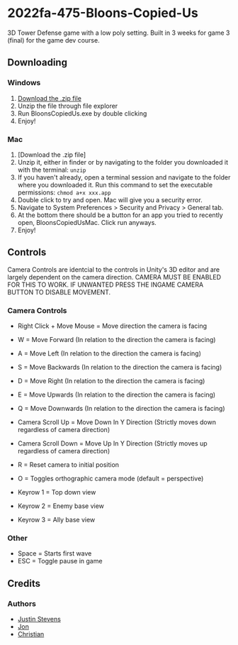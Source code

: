 # 2022fa-475-Bloons-Copied-Us
3D Tower Defense game with a low poly setting. Built in 3 weeks for game 3 (final) for the game dev course.

## Downloading

### Windows

1. [Download the .zip file](https://drive.google.com/drive/folders/1T6REytQo4Yebr2vUg5wndTpBUIW5AJV3)
2. Unzip the file through file explorer
3. Run BloonsCopiedUs.exe by double clicking
4. Enjoy!

### Mac

1. [Download the .zip file]
2. Unzip it, either in finder or by navigating to the folder you downloaded it with the terminal: ```unzip ```
3. If you haven't already, open a terminal session and navigate to the folder where you downloaded it. Run this command to set the executable permissions: ```chmod a+x xxx.app ```
5. Double click to try and open. Mac will give you a security error.
6. Navigate to System Preferences > Security and Privacy > General tab. 
7. At the bottom there should be a button for an app you tried to recently open, BloonsCopiedUsMac. Click run anyways.
8. Enjoy!

## Controls

Camera Controls are identcial to the controls in Unity's 3D editor and are largely dependent on the camera direction.
CAMERA MUST BE ENABLED FOR THIS TO WORK. IF UNWANTED PRESS THE INGAME CAMERA BUTTON TO DISABLE MOVEMENT.

### Camera Controls

  - Right Click + Move Mouse = Move direction the camera is facing

  - W = Move Forward (In relation to the direction the camera is facing)
  - A = Move Left (In relation to the direction the camera is facing)
  - S = Move Backwards (In relation to the direction the camera is facing)
  - D = Move Right (In relation to the direction the camera is facing)
  
  - E = Move Upwards (In relation to the direction the camera is facing)
  - Q = Move Downwards (In relation to the direction the camera is facing)
  
  - Camera Scroll Up = Move Down In Y Direction (Strictly moves down regardless of camera direction)
  - Camera Scroll Down = Move Up In Y Direction (Strictly moves up regardless of camera direction) 
  
  - R = Reset camera to initial position
  - O = Toggles orthographic camera mode (default = perspective)
  - Keyrow 1 = Top down view
  - Keyrow 2 = Enemy base view
  - Keyrow 3 = Ally base view

### Other
  - Space = Starts first wave
  - ESC = Toggle pause in game

## Credits

### Authors
  - [Justin Stevens](https://github.com/JSteve0)
  - [Jon](https://github.com/CodeDog3)
  - [Christian](https://github.com/christianxxgames)

